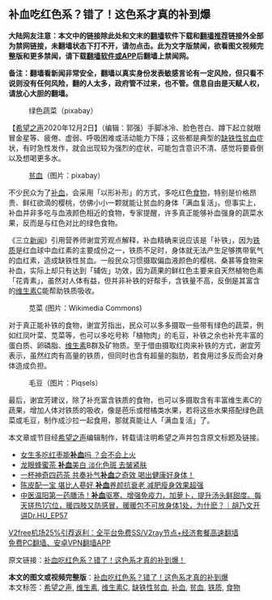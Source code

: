  <h2>补血吃红色系？错了！这色系才真的补到爆</h2> <p class="notice"><b>大陆网友注意：本文中的链接除此处和文末的<a href="https://github.com/bannedbook/fanqiang" >翻墙</a>软件下载和<a href="https://github.com/killgcd/justmysocks/blob/master/README.md">翻墙推荐</a>链接外全部为禁网链接，未翻墙状态下打不开，请勿点击。此为文字版禁闻，欲看图文视频完整版和更多禁闻，请下载<a href="https://github.com/bannedbook/fanqiang">翻墙软件或APP</a>后翻墙上禁闻网。</p><p>备注：翻墙看新闻非常安全，翻墙以真实身份发表敏感言论有一定风险，但只看不说则没有任何风险，翻的人太多，政府管不过来，也不管。信息自由是天赋人权，请放心大胆的翻墙。</b></p>  <div class="entry"> <figure><figcaption>绿色蔬菜（pixabay）</figcaption></figure> <p>【<span class='wp_keywordlink_affiliate'><a href="https://www.soundofhope.org" title="希望之声" target="_blank">希望之声</a></span>2020年12月2日】（编辑：郭强）手脚冰冷、脸色苍白、蹲下起立就眼冒金星等、疲倦、虚弱、呼吸困难或活动能力下降；这些都是典型的<a href="https://www.bannedbook.org/bnews/tag/%e7%bc%ba%e9%93%81%e6%80%a7%e8%b4%ab%e8%a1%80/" class="st_tag internal_tag" rel="tag" title="标签 缺铁性贫血 下的日志">缺铁性贫血</a>症状，有时急性发作，就会出现较为强烈的症状，可能包含意识不清、感觉将要昏倒以及想喝更多水。</p> <figure><figcaption><a href="https://www.bannedbook.org/bnews/tag/%E8%B4%AB%E8%A1%80/" class="st_tag internal_tag" rel="tag" title="标签 贫血 下的日志">贫血</a>（图片：pixabay）</figcaption></figure> <p>不少民众为了<a href="https://www.bannedbook.org/bnews/tag/%e8%a1%a5%e8%a1%80/" class="st_tag internal_tag" rel="tag" title="标签 补血 下的日志">补血</a>，会采用「以形补形」的方式，多吃红色<a href="https://www.bannedbook.org/bnews/tag/%e9%a3%9f%e7%89%a9/" class="st_tag internal_tag" rel="tag" title="标签 食物 下的日志">食物</a>，特别是价格昂贵、鲜红欲滴的樱桃，仿佛小小一颗就能让贫血的身体「满血复活」。但事实上，补血并非多吃与血液颜色相近的食物，专家提醒，许多真正能够补血强身的蔬菜水果，反而是与红色对比的绿色食物。</p>  <p>《三立<span class='wp_keywordlink_affiliate'><a href="https://www.bannedbook.org/" title="新闻">新闻</a></span>》引用营养师谢宜芳观点解释，补血精确来说应该是「补铁」，因为<a href="https://www.bannedbook.org/bnews/tag/%E9%93%81%E8%B4%A8/" class="st_tag internal_tag" rel="tag" title="标签 铁质 下的日志">铁质</a>是红血球中血红素的主要成份之一，铁质不足时，身体就无法产生足够携带氧气的血红素，造成缺铁性贫血。一般民众习惯摄取偏血液颜色的樱桃、桑葚等食物来补血，实际上却只有达到「辅佐」功效，因为蔬果的鲜红色主要来自天然植物色素「花青素」，虽然对人体有益，但并非补铁的好帮手，含铁量不高，反倒是其富含的<a href="https://www.bannedbook.org/bnews/tag/%E7%BB%B4%E7%94%9F%E7%B4%A0C/" class="st_tag internal_tag" rel="tag" title="标签 维生素C 下的日志">维生素C</a>能帮助铁质吸收。</p> <figure><figcaption>苋菜 (图片：Wikimedia Commons)</figcaption></figure> <p>对于真正能补铁的食物，谢宜芳指出，民众可以多多摄取一些带有绿色的蔬菜，例如红凤叶菜、苋菜等，也可以多吃号称「植物肉」的毛豆，补铁之余也补充丰富的蛋白质、卵磷脂、<a href="https://www.bannedbook.org/bnews/tag/%E7%BB%B4%E7%94%9F%E7%B4%A0/" class="st_tag internal_tag" rel="tag" title="标签 维生素 下的日志">维生素</a>B群及矿物质。至于借由摄取红肉来补铁的方式，谢宜芳表示，虽然红肉有高量的铁质，但同时也含有超量的脂肪，若食用过多反而会对身体造成负担。</p>  <figure><figcaption>毛豆（图片：Piqsels）</figcaption></figure> <p>最后，谢宜芳建议，除了补充富含铁质的食物，也可以多摄取含有丰富维生素C的蔬果，增加人体对铁质的吸收，像是芭乐或柑橘类水果，若将这些水果搭配绿色蔬菜或毛豆，制作成沙拉一起食用，那就真能让人「满血复活」了。</p> <p>本文章或节目经<a href="https://www.bannedbook.org/bnews/tag/%e5%b8%8c%e6%9c%9b%e4%b9%8b%e5%a3%b0/" class="st_tag internal_tag" rel="tag" title="标签 希望之声 下的日志">希望之声</a>编辑制作，转载请注明希望之声并包含原文标题及链接。</p>  <ul class='op-related-articles' title='相关阅读'> <li><a href='https://www.bannedbook.org/bnews/health/20201117/1432291.html' target='_blank'>女生多吃红枣能<b>补血</b>吗 ？会不会上火</a></li> <li><a href='https://www.bannedbook.org/bnews/comments/20201115/1431180.html' target='_blank'>龙眼蜂蜜茶 <b>补血</b>美白 淡化色斑 去皱紧肤</a></li> <li><a href='https://www.bannedbook.org/bnews/health/20201108/1427666.html' target='_blank'>一杯神奇四药茶 共奏补气<b>补血</b>之奇效 喝出健康好身体！</a></li> <li><a href='https://www.bannedbook.org/bnews/lifebaike/20201106/1426657.html' target='_blank'>陈皮配一宝 堪比人蔘好 <b>补血</b>养颜抗衰老 减肥瘦身效果超强</a></li> <li><a href='https://www.bannedbook.org/bnews/bannedvideo/20201105/1426369.html' target='_blank'>中医温阳第一药膳汤！<b>补血</b>驱寒、增强免疫力，加萝卜，提升汤头鲜甜度。每天搓热1穴位，暖四肢又防感冒，暖暖包不可放身体1处，为什麽？｜胡乃文开讲Dr.HU_EP57</a></li> </ul> <p class="texttj"> <a href="https://www.bannedbook.org/forum23/topic22702.html" target="_blank">V2free机场25%引荐返利：全平台免费SS/V2ray节点+经济套餐高速翻墙</a><br/> <a href="https://github.com/bannedbook/fanqiang/wiki/%E7%A6%81%E9%97%BB%E7%BD%91%E5%AE%89%E5%8D%93%E7%BF%BB%E5%A2%99%E6%96%B0%E9%97%BBAPP" target="_blank">免费PC翻墙、安卓VPN翻墙APP</a></p><p>原文链接：<a class="src_link"  href="https://www.soundofhope.org/post/448858" target="_blank">补血吃红色系？错了！这色系才真的补到爆！</a></p><a name='sharetosocial'></a>       <div><b>本文的图文或视频完整版</b>：<a href='https://www.bannedbook.org/bnews/comments/20201202/1440839.html'>补血吃红色系？错了！这色系才真的补到爆</a></div>  </div><!--END ENTRY--> <div class="postfooter"> <div>本文标签：<a href="https://www.bannedbook.org/bnews/tag/%e5%b8%8c%e6%9c%9b%e4%b9%8b%e5%a3%b0/" rel="tag">希望之声</a>, <a href="https://www.bannedbook.org/bnews/tag/%E7%BB%B4%E7%94%9F%E7%B4%A0/" rel="tag">维生素</a>, <a href="https://www.bannedbook.org/bnews/tag/%E7%BB%B4%E7%94%9F%E7%B4%A0C/" rel="tag">维生素C</a>, <a href="https://www.bannedbook.org/bnews/tag/%e7%bc%ba%e9%93%81%e6%80%a7%e8%b4%ab%e8%a1%80/" rel="tag">缺铁性贫血</a>, <a href="https://www.bannedbook.org/bnews/tag/%e8%a1%a5%e8%a1%80/" rel="tag">补血</a>, <a href="https://www.bannedbook.org/bnews/tag/%E8%B4%AB%E8%A1%80/" rel="tag">贫血</a>, <a href="https://www.bannedbook.org/bnews/tag/%E9%93%81%E8%B4%A8/" rel="tag">铁质</a>, <a href="https://www.bannedbook.org/bnews/tag/%e9%a3%9f%e7%89%a9/" rel="tag">食物</a></div>  </div><!--END POSTFOOTER--> 